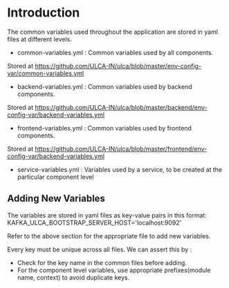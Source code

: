 
# Introduction
The common variables used throughout the application are stored in yaml files at different levels.

- common-variables.yml : 
Common variables used by all components.

Stored at https://github.com/ULCA-IN/ulca/blob/master/env-config-var/common-variables.yml
- backend-variables.yml :
Common variables used by backend components.

Stored at https://github.com/ULCA-IN/ulca/blob/master/backend/env-config-var/backend-variables.yml
- frontend-variables.yml :
Common variables used by frontend components.

Stored at https://github.com/ULCA-IN/ulca/blob/master/frontend/env-config-var/backend-variables.yml
- service-variables.yml :
Variables used by a service, to be created at the particular component level

## Adding New Variables
The variables are stored in yaml files as key-value pairs in this format:
KAFKA_ULCA_BOOTSTRAP_SERVER_HOST='localhost:9092'

Refer to the above section for the appropriate file to add new variables.

Every key must be unique across all files. We can assert this by :
- Check for the key name in the common files before adding.
- For the component level variables, use appropriate prefixes(module name, context) to avoid duplicate keys.